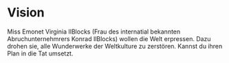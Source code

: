 # Vision
Miss Emonet Virginia IlBlocks (Frau des internatial bekannten Abruchunternehmrers Konrad IlBlocks) wollen die Welt erpressen. Dazu drohen
sie, alle Wunderwerke der Weltkulture zu zerstören. Kannst du ihren Plan in die Tat umsetzt.
